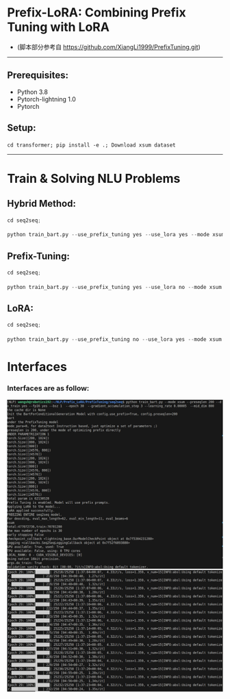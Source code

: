 # Prefix-LoRA: Combining Prefix Tuning with LoRA

- (脚本部分参考自 https://github.com/XiangLi1999/PrefixTuning.git)
-----------------------------------------------------
## Prerequisites:
- Python 3.8
- Pytorch-lightning 1.0
- Pytorch
  
## Setup:

``cd transformer; pip install -e .; Download xsum dataset``

-----------------------------------------------------
# Train & Solving NLU Problems
## Hybrid Method:
```python
cd seq2seq; 

python train_bart.py --use_prefix_tuning yes --use_lora yes --mode xsum --preseqlen 200 --do_train yes --fp16 yes --bsz 2  --epoch 30  --gradient_accumulation_step 3 --learning_rate 0.00005  --mid_dim 800
```
## Prefix-Tuning:
```python
cd seq2seq; 

python train_bart.py --use_prefix_tuning yes --use_lora no --mode xsum --preseqlen 200 --do_train yes --fp16 yes --bsz 2  --epoch 30  --gradient_accumulation_step 3 --learning_rate 0.00005  --mid_dim 800
```
## LoRA:
```python
cd seq2seq; 

python train_bart.py --use_prefix_tuning no --use_lora yes --mode xsum --preseqlen 200 --do_train yes --fp16 yes --bsz 2  --epoch 30  --gradient_accumulation_step 3 --learning_rate 0.00005  --mid_dim 800
```

# Interfaces
### Interfaces are as follow:
<img src="run.png" alt="run.png">
<img src="train.png" alt="train.png">
